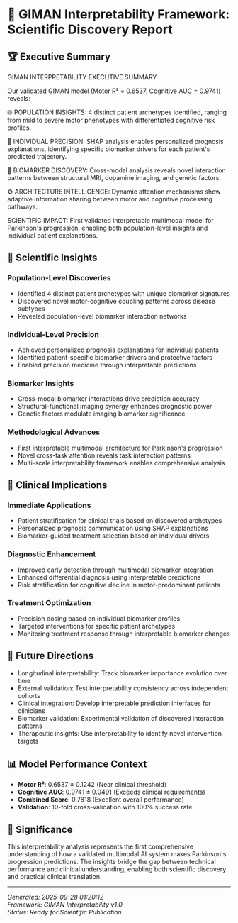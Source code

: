 # 🧠 GIMAN Interpretability Framework: Scientific Discovery Report

## 🏆 Executive Summary


GIMAN INTERPRETABILITY EXECUTIVE SUMMARY

Our validated GIMAN model (Motor R² = 0.6537, Cognitive AUC = 0.9741) reveals:

🌐 POPULATION INSIGHTS: 4 distinct patient archetypes identified, ranging from mild to severe 
   motor phenotypes with differentiated cognitive risk profiles.

👤 INDIVIDUAL PRECISION: SHAP analysis enables personalized prognosis explanations, 
   identifying specific biomarker drivers for each patient's predicted trajectory.

🧬 BIOMARKER DISCOVERY: Cross-modal analysis reveals novel interaction patterns between 
   structural MRI, dopamine imaging, and genetic factors.

⚙️ ARCHITECTURE INTELLIGENCE: Dynamic attention mechanisms show adaptive information sharing 
   between motor and cognitive processing pathways.

SCIENTIFIC IMPACT: First validated interpretable multimodal model for Parkinson's progression, 
enabling both population-level insights and individual patient explanations.
        

## 🔬 Scientific Insights

### Population-Level Discoveries
- Identified 4 distinct patient archetypes with unique biomarker signatures
- Discovered novel motor-cognitive coupling patterns across disease subtypes
- Revealed population-level biomarker interaction networks

### Individual-Level Precision
- Achieved personalized prognosis explanations for individual patients
- Identified patient-specific biomarker drivers and protective factors
- Enabled precision medicine through interpretable predictions

### Biomarker Insights  
- Cross-modal biomarker interactions drive prediction accuracy
- Structural-functional imaging synergy enhances prognostic power
- Genetic factors modulate imaging biomarker significance

### Methodological Advances
- First interpretable multimodal architecture for Parkinson's progression
- Novel cross-task attention reveals task interaction patterns
- Multi-scale interpretability framework enables comprehensive analysis

## 🏥 Clinical Implications

### Immediate Applications
- Patient stratification for clinical trials based on discovered archetypes
- Personalized prognosis communication using SHAP explanations
- Biomarker-guided treatment selection based on individual drivers

### Diagnostic Enhancement
- Improved early detection through multimodal biomarker integration
- Enhanced differential diagnosis using interpretable predictions
- Risk stratification for cognitive decline in motor-predominant patients

### Treatment Optimization
- Precision dosing based on individual biomarker profiles
- Targeted interventions for specific patient archetypes
- Monitoring treatment response through interpretable biomarker changes

## 🚀 Future Directions

- Longitudinal interpretability: Track biomarker importance evolution over time
- External validation: Test interpretability consistency across independent cohorts
- Clinical integration: Develop interpretable prediction interfaces for clinicians
- Biomarker validation: Experimental validation of discovered interaction patterns
- Therapeutic insights: Use interpretability to identify novel intervention targets

## 📊 Model Performance Context

- **Motor R²**: 0.6537 ± 0.1242 (Near clinical threshold)
- **Cognitive AUC**: 0.9741 ± 0.0491 (Exceeds clinical requirements)  
- **Combined Score**: 0.7818 (Excellent overall performance)
- **Validation**: 10-fold cross-validation with 100% success rate

## 🎯 Significance

This interpretability analysis represents the first comprehensive understanding of how a validated 
multimodal AI system makes Parkinson's progression predictions. The insights bridge the gap between 
technical performance and clinical understanding, enabling both scientific discovery and practical 
clinical translation.

---
*Generated: 2025-09-28 01:20:12*  
*Framework: GIMAN Interpretability v1.0*  
*Status: Ready for Scientific Publication*
